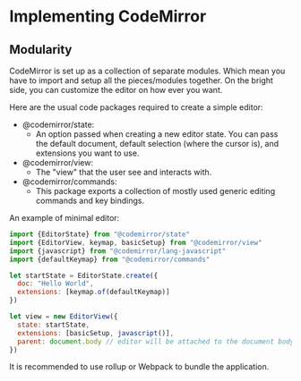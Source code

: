 # Implementing CodeMirror

## Modularity
CodeMirror is set up as a collection of separate modules. Which mean you have to import and setup all the pieces/modules together. On the bright side, you can customize the editor on how ever you want.

Here are the usual code packages required to create a simple editor:
- @codemirror/state:
  - An option passed when creating a new editor state. You can pass the default document, default selection (where the cursor is), and extensions you want to use.
- @codemirror/view:
  - The "view" that the user see and interacts with.
- @codemirror/commands:
  - This package exports a collection of mostly used generic editing commands and key bindings.

An example of minimal editor:
```js
import {EditorState} from "@codemirror/state"
import {EditorView, keymap, basicSetup} from "@codemirror/view"
import {javascript} from "@codemirror/lang-javascript"
import {defaultKeymap} from "@codemirror/commands"

let startState = EditorState.create({
  doc: "Hello World",
  extensions: [keymap.of(defaultKeymap)]
})

let view = new EditorView({
  state: startState,
  extensions: [basicSetup, javascript()],
  parent: document.body // editor will be attached to the document body
})
```
It is recommended to use rollup or Webpack to bundle the application.

